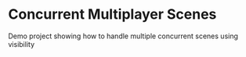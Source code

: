 # Concurrent Multiplayer Scenes
Demo project showing how to handle multiple concurrent scenes using visibility
